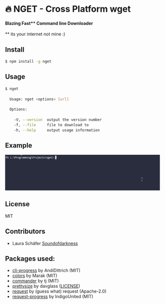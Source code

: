 # 🔥 NGET - Cross Platform wget
#### Blazing Fast** Command line Downloader

 ** its your internet not mine :)
## Install

```bash
$ npm install -g nget
```

## Usage

```bash
$ nget

  Usage: nget <options> [url]

  Options:

    -V, --version  output the version number
    -f, --file     file to download to
    -h, --help     output usage information
```

## Example

![Example](images\example.gif)

## License

MIT 

## Contributors

  - Laura Schäfer [Soundofdarkness](https://github.com/Soundofdarkness)

## Packages used:
  - [cli-progress](https://github.com/AndiDittrich/Node.CLI-Progress) by AndiDittrich (MIT)
  - [colors](https://github.com/Marak/colors.js) by Marak (MIT)
  - [commander](https://github.com/tj/commander.js/) by tj (MIT)
  - [prettysize](https://github.com/davglass/prettysize) by davglass ([LICENSE](https://github.com/davglass/prettysize/blob/master/LICENSE))
  - [request](https://github.com/request/request) by (guess what) request (Apache-2.0)
  - [request-progress](https://github.com/IndigoUnited/node-request-progress) by IndigoUnited (MIT)

